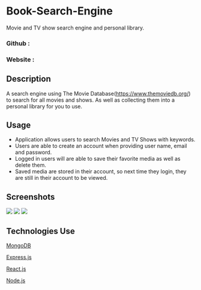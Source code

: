 # Book-Search-Engine

Movie and TV show search engine and personal library.

### Github : 
### Website : 


## Description
A search engine using The Movie Database(https://www.themoviedb.org/) to search for all movies and shows. As well as collecting them into a personal library for you to use.



## Usage
- Application allows users to search Movies and TV Shows with keywords.
- Users are able to create an account when providing user name, email and password.
- Logged in users will are able to save their favorite media as well as delete them.
- Saved media are stored in their account, so next time they login, they are still in their account to be viewed. 


## Screenshots
![](client/src/assets/img/signup.png)
![](client/src/assets/img/search_books.png)
![](client/src/assets/img/saved_books.png)


## Technologies Use
<p><a href="https://www.mongodb.com/">MongoDB</a></p>
<p><a href="https://www.npmjs.com/package/express">Express.js</a></p>
<p><a href="https://reactjs.org/">React.js</a></p>
<p><a href="https://nodejs.org/">Node.js</a></p>

